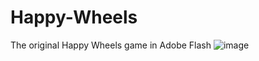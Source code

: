 # Happy-Wheels
The original Happy Wheels game in Adobe Flash
![image](https://github.com/tiptoppp/Happy-Wheels/assets/105000222/65fb9c63-fc80-4558-891a-f44e20f9e4c0)
